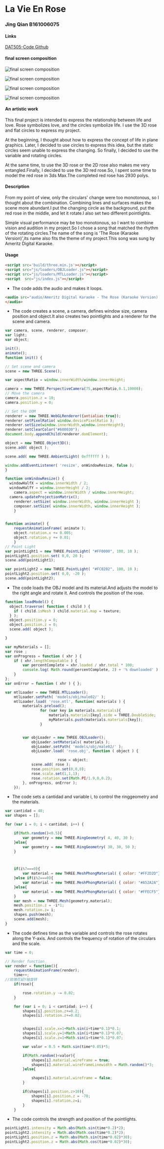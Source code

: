 **La Vie En Rose**
========
### Jing Qian B161006075 ###

#### Links ####
[DAT505-Code Github]()

#### final screen composition ####
![final screen composition](image/image1.jpg)

![final screen composition](image/image2.jpg)

![final screen composition](image/image3.jpg)

![final screen composition](image/image4.jpg)

#### An artistic work ####
This final project is intended to express the relationship between life and love. Rose symbolizes love, and the circles symbolize life. I use the 3D rose and flat circles to express my project.

At the beginning, I thought about how to express the concept of life in plane graphics. Later, I decided to use circles to express this idea, but the static circles seem unable to express the changing. So finally, I decided to use the variable and rotating circles.

At the same time, to use the 3D rose or the 2D rose also makes me very entangled.Finally, I decided to use the 3D red rose.So, I spent some time to model the red rose in 3ds Max.The completed red rose has 2930 polys.

#### Description ####
From my point of view, only the circulars' change were too monotonous, so I thought about the combination. Combining lines and surfaces makes the scene more abundant.I put the changing circle as the background, put the red rose in the middle, and let it rotate.I also set two different pointlights.

Simple visual performance may be too monotonous, so I want to combine vision and audition in my project.So I chose a song that matched the rhythm of the rotating circles.The name of the song is 'The Rose (Karaoke Version)',its name also fits the theme of my project.This song was sung by Ameritz Digital Karaoke.

#### Usage ####
```html
<script src='build/three.min.js'></script>
<script src="js/loaders/OBJLoader.js"></script>
<script src="js/loaders/MTLLoader.js"></script>
<script  src="js/index.js"></script>
```
* The code adds the audio and makes it loops.

```html
<audio src="audio/Ameritz Digital Karaoke - The Rose (Karaoke Version).mp3" autoplay loop >
</audio>
```
* The code creates a scene, a camera, defines window size, camera position and object.It also creates two pointlights and a renderer for the scene and camera.

```javascript
var camera, scene, renderer, composer;
var light;
var object;

init();
animate();
function init() {

// Set scene and camera
scene = new THREE.Scene();

var aspectRatio = window.innerWidth/window.innerHeight;

camera = new THREE.PerspectiveCamera(75,aspectRatio,0.1,10000);
// Move the camera
camera.position.z = 10;
camera.position.y = 0;

// Set the DOM
renderer = new THREE.WebGLRenderer({antialias:true});
renderer.setPixelRatio( window.devicePixelRatio );
renderer.setSize(window.innerWidth,window.innerHeight);
renderer.setClearColor("#600030");
document.body.appendChild(renderer.domElement);

object = new THREE.Object3D();
scene.add( object );

scene.add( new THREE.AmbientLight( 0xffffff ) );

window.addEventListener( 'resize', onWindowResize, false );
}

function onWindowResize() {
  windowHalfX = window.innerWidth / 2;
  windowHalfY = window.innerHeight / 2;
	camera.aspect = window.innerWidth / window.innerHeight;
  camera.updateProjectionMatrix();
	renderer.setSize( window.innerWidth, window.innerHeight );
	composer.setSize( window.innerWidth, window.innerHeight );
	}


function animate() {
	requestAnimationFrame( animate );
	object.rotation.x += 0.005;
	object.rotation.y += 0.01;
	}
// Point Light
var pointLight1 = new THREE.PointLight( "#FF0000", 100, 10 );
pointLight1.position.set( 0,0, 20 );
scene.add(pointLight1);

var pointLight2 = new THREE.PointLight( "#FC0202", 100, 10 );
pointLight2.position.set( 0,0, -20 );
scene.add(pointLight2);
```

* The code loads the OBJ model and its material.And adjusts the model to the right angle and rotate it. And controls the position of the rose.

```javascript
function loadModel() {
  object.traverse( function ( child ) {
    if ( child.isMesh ) child.material.map = texture;
  } );
  object.position.y = 0;
  object.position.z = 0;
  scene.add( object );

}

var myMaterials = [];
var rose ;
var onProgress = function ( xhr ) {
    if ( xhr.lengthComputable ) {
        var percentComplete = xhr.loaded / xhr.total * 100;
        console.log( Math.round(percentComplete, 2) + '% downloaded' );
    }
};
var onError = function ( xhr ) { };

var mtlLoader = new THREE.MTLLoader();
    mtlLoader.setPath( 'models/obj/male02/' );
    mtlLoader.load( 'rose.mtl', function( materials ) {
        materials.preload();
				for (var key in materials.materials){
					materials.materials[key].side = THREE.DoubleSide;
					myMaterials.push(materials.materials[key]);
				}


        var objLoader = new THREE.OBJLoader();
      	 	objLoader.setMaterials( materials );
      		objLoader.setPath( 'models/obj/male02/' );
       		objLoader.load( 'rose.obj', function ( object ) {

						rose = object;
            scene.add( rose );
            rose.position.set(0,0,0);
            rose.scale.set(1,1,1);
            rose.rotation.set(Math.PI/1.9,0,0.2);
        }, onProgress, onError );
    });

```

* The code sets a cantidad and variable i, to control the ringgeometry and the materials.

```javascript
var cantidad = 40;
var shapes = [];

for (var i = 0; i < cantidad; i++) {

    if(Math.random()<0.5){
        var geometry = new THREE.RingGeometry( 4, 40, 30 );
    }else{
        var geometry = new THREE.RingGeometry( 30, 30, 50 );
    }



    if(i%7===0){
        var material = new THREE.MeshPhongMaterial( { color: "#FF2D2D"} );
    }else if(i%2===0){
        var material = new THREE.MeshPhongMaterial( { color: "#A52A2A"} );
    }else{
        var material = new THREE.MeshPhongMaterial( { color: "#FFECF5"} );
    }
    var mesh = new THREE.Mesh(geometry,material);
    mesh.position.z = -i*1;
    mesh.rotation.z= i;
    shapes.push(mesh);
    scene.add(mesh);
}
```

* The code defines time as the variable and controls the rose rotates along the Y-axis. And controls the frequency of rotation of the circulars and the scale.

```javascript
var time = 0;

// Render function
var render = function(){
    requestAnimationFrame(render);
    time++;
//玫瑰花延Y轴旋转
	if(rose){

		rose.rotation.y -= 0.02;
	}

    for (var i = 0; i < cantidad; i++) {
        shapes[i].position.z+=0.2;
        shapes[i].rotation.z+=0.02;


        shapes[i].scale.x=1+Math.sin(i+time*0.1)*0.1;
        shapes[i].scale.y=1+Math.sin(i+time*0.1)*0.07;
        shapes[i].scale.z=1+Math.sin(i+time*0.1)*0.07;

        var valor = 0.5 + Math.sin(time*0.05)*5;

        if(Math.random()<valor){
            shapes[i].material.wireframe = true;
            shapes[i].material.wireframeLinewidth = Math.random()*3;
        }else{

            shapes[i].material.wireframe = false;
        }

        if(shapes[i].position.z>10){
            shapes[i].position.z = -70;
            shapes[i].rotation.z=i;
        }
    }
```

* The code controls the strength and position of the pointlights.

```javascript
pointLight1.intensity = Math.abs(Math.sin(time*0.2)*2);
pointLight2.intensity = Math.abs(Math.cos(time*0.2)*2);
pointLight1.position.z = Math.abs(Math.sin(time*0.02)*30);
pointLight2.position.z = Math.abs(Math.cos(time*0.02)*30);
```
